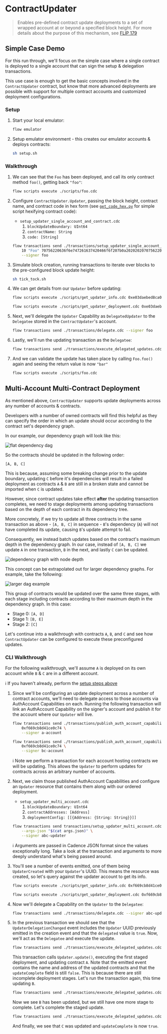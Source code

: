 # ContractUpdater

> Enables pre-defined contract update deployments to a set of wrapped account at or beyond a specified block height. For
> more details about the purpose of this mechanism, see [FLIP 179](https://github.com/onflow/flips/pull/179)

## Simple Case Demo

For this run through, we'll focus on the simple case where a single contract is deployed to a single account that can
sign the setup & delegation transactions. 

This use case is enough to get the basic concepts involved in the `ContractUpdater` contract, but know that more
advanced deployments are possible with support for multiple contract accounts and customized deployment configurations.

### Setup

1. Start your local emulator:

    ```sh
    flow emulator
    ```

1. Setup emulator environment - this creates our emulator accounts & deploys contracts:

    ```sh
    sh setup.sh
    ```

### Walkthrough

1. We can see that the `Foo` has been deployed, and call its only contract method `foo()`, getting back `"foo"`:

    ```sh
    flow scripts execute ./scripts/foo.cdc
    ```

1. Configure `ContractUpdater.Updater`, passing the block height, contract name, and contract code in hex form (see
   [`get_code_hex.py`](./src/get_code_hex.py) for simple script hexifying contract code):
    - `setup_updater_single_account_and_contract.cdc`
        1. `blockUpdateBoundary: UInt64`
        1. `contractName: String`
        1. `code: [String]`

    ```sh
    flow transactions send ./transactions/setup_updater_single_account_and_contract.cdc \
        10 "Foo" 70756220636f6e747261637420466f6f207b0a202020207075622066756e20666f6f28293a20537472696e67207b0a202020202020202072657475726e2022626172220a202020207d0a7d \
        --signer foo
    ```

1. Simulate block creation, running transactions to iterate over blocks to the pre-configured block update height:

    ```sh
    sh tick_tock.sh
    ```

1. We can get details from our `Updater` before updating:

    ```sh
    flow scripts execute ./scripts/get_updater_info.cdc 0xe03daebed8ca0615
    ```

    ```sh
    flow scripts execute ./scripts/get_updater_deployment.cdc 0xe03daebed8ca0615
    ```

1. Next, we'll delegate the `Updater` Capability as `DelegatedUpdater` to the `Delegatee` stored in the `ContractUpdater`'s account.

    ```sh
    flow transactions send ./transactions/delegate.cdc --signer foo
    ```

1. Lastly, we'll run the updating transaction as the `Delegatee`:

    ```sh
    flow transactions send ./transactions/execute_delegated_updates.cdc
    ```

1. And we can validate the update has taken place by calling `Foo.foo()` again and seeing the return value is now
   `"bar"`

    ```sh
    flow scripts execute ./scripts/foo.cdc
    ```

## Multi-Account Multi-Contract Deployment

As mentioned above, `ContractUpdater` supports update deployments across any number of accounts & contracts.

Developers with a number of owned contracts will find this helpful as they can specify the order in which an update
should occur according to the contract set's dependency graph.

In our example, our dependency graph will look like this:

![flat dependency dag](./resources/dependency_dag.png)

So the contracts should be updated in the following order:

```
[A, B, C]
```

This is because, assuming some breaking change prior to the update boundary, updating `C` before it's dependencies will
result in a failed deployment as contracts `A` & `B` are still in a broken state and cannot be imported when `C` is
updated.

However, since contract updates take effect **after** the updating transaction completes, we need to stage deployments
among updating transactions based on the depth of each contract in its dependency tree. 

More concretely, if we try to update all three contracts in the same transaction as above - `[A, B, C]` in sequence -
`B`'s dependency (`A`) will not have completed its update, causing `B`'s update attempt to fail.

Consequently, we instead batch updates based on the contract's maximum depth in the dependency graph. In our case,
instead of `[A, B, C]` we update `A` in one transaction, `B` in the next, and lastly `C` can be updated.

![dependency graph with node depth](./resources/dependency_dag_with_depth.png)

This concept can be extrapolated out for larger dependency graphs. For example, take the following:

![larger dag example](./resources/larger_dag.png)

This group of contracts would be updated over the same three stages, with each stage including contracts according to
their maximum depth in the dependency graph. In this case:

- Stage 0: `[A, D]`
- Stage 1: `[B, E]`
- Stage 2: `[C]`

Let's continue into a walkthrough with contracts `A`, `B`, and `C` and see how `ContractUpdater` can be configured to
execute these preconfigured updates.

### CLI Walkthrough

For the following walkthrough, we'll assume `A` is deployed on its own account while `B` & `C` are in a different
account.

:information_source: If you haven't already, perform the [setup steps above](#setup)

1. Since we'll be configuring an update deployment across a number of contract accounts, we'll need to delegate access
   to those accounts via AuthAccount Capabilities on each. Running the following transaction will link an AuthAccount
   Capability on the signer's account and publish it for the account where our `Updater` will live.

    ```sh
    flow transactions send ./transactions/publish_auth_account_capability.cdc \
        0xf669cb8d41ce0c74 \
        --signer a-account
    ```

    ```sh
    flow transactions send ./transactions/publish_auth_account_capability.cdc \
        0xf669cb8d41ce0c74 \
        --signer bc-account
    ```

    :information_source: Note we perform a transaction for each account hosting contracts we will be updating. This
    allows the `Updater` to perform updates for contracts across an arbitrary number of accounts.

1. Next, we claim those published AuthAccount Capabilities and configure an `Updater` resource that contains them along
   with our ordered deployment.
    - `setup_updater_multi_account.cdc`
        1. `blockUpdateBoundary: UInt64`
        1. `contractAddresses: [Address]`
        1. `deploymentConfig: [[{Address: {String: String}}]]`

    ```sh
    flow transactions send transactions/setup_updater_multi_account.cdc \
        --args-json "$(cat args.json)" \
        --signer abc-updater
    ```

    :information_source: Arguments are passed in Cadence JSON format since the values exceptionally long. Take a look at
    the transaction and arguments to more deeply understand what's being passed around.

1. You'll see a number of events emitted, one of them being `UpdaterCreated` with your `Updater`'s UUID. This means the
   resource was created, so let's query against the updater account to get its info.

    ```sh
    flow scripts execute ./scripts/get_updater_info.cdc 0xf669cb8d41ce0c74
    ```

    ```sh
    flow scripts execute ./scripts/get_updater_deployment.cdc 0xf669cb8d41ce0c74
    ```

1. Now we'll delegate a Capability on the `Updater` to the `Delegatee`:

    ```sh
    flow transactions send ./transactions/delegate.cdc --signer abc-updater
    ```

1. In the previous transaction we should see that the `UpdaterDelegationChanged` event includes the `Updater` UUID
   previously emitted in the creation event and that the `delegated` value is `true`. Now, we'll act as the `Delegatee`
   and execute the update.

    ```sh
    flow transactions send ./transactions/execute_delegated_updates.cdc
    ```

    This transaction calls `Updater.update()`, executing the first staged deployment, and updating contract `A`. Note
    that the emitted event contains the name and address of the updated contracts and that the `updateComplete` field is
    still `false`. This is because there are still incomplete deployment stages. Let's run the transaction again, this
    time updating `B`.

    ```sh
    flow transactions send ./transactions/execute_delegated_updates.cdc
    ```

    Now we see `B` has been updated, but we still have one more stage to complete. Let's complete the staged update.

    ```sh
    flow transactions send ./transactions/execute_delegated_updates.cdc
    ```

    And finally, we see that `C` was updated and `updateComplete` is now `true`.